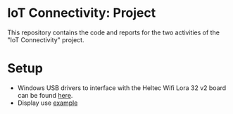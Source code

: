 # IoT Connectivity: Project

This repository contains the code and reports for the two activities of the "IoT Connectivity" project.

# Setup

- Windows USB drivers to interface with the Heltec Wifi Lora 32 v2 board can be found [here](https://docs.keyestudio.com/projects/Arduino/en/latest/windowsCP2102.html).
- Display use [example](https://github.com/HelTecAutomation/Heltec_ESP32/blob/master/examples/OLED/UiDemo/UiDemo.ino)